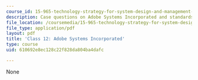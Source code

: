 ```yaml
---
course_id: 15-965-technology-strategy-for-system-design-and-management-spring-2009
description: Case questions on Adobe Systems Incorporated and standards battles.
file_location: /coursemedia/15-965-technology-strategy-for-system-design-and-management-spring-2009/610692e8ec128c22f828da804ba4dafc_MIT15_965S09_case12.pdf
file_type: application/pdf
layout: pdf
title: 'Class 12: Adobe Systems Incorporated'
type: course
uid: 610692e8ec128c22f828da804ba4dafc

---
```

None